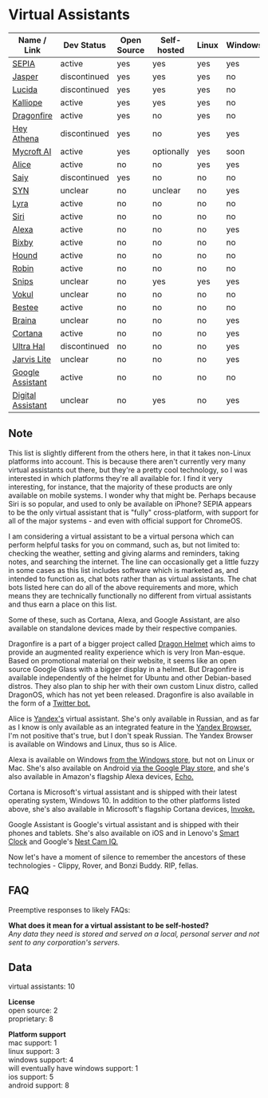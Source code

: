 # Virtual Assistants
| Name / Link                                                                        | Dev Status   | Open Source | Self-hosted | Linux | Windows | Mac | Android | iOS |
| ---------------------------------------------------------------------------------- | ------------ | ----------- | ----------- | ----- | ------- | --- | ------- | --- |
| [SEPIA](https://sepia-framework.github.io/)                                        | active       | yes         | yes         | yes   | yes     | yes | yes     | yes |
| [Jasper](https://jasperproject.github.io/)                                         | discontinued | yes         | yes         | yes   | no      | no  | no      | no  |
| [Lucida](https://github.com/claritylab/lucida)                                     | discontinued | yes         | yes         | yes   | no      | no  | no      | no  |
| [Kalliope](https://kalliope-project.github.io/)                                    | active       | yes         | yes         | yes   | no      | no  | no      | no  |
| [Dragonfire](http://dragon.computer/#dragonfire)                                   | active       | yes         | no          | yes   | no      | no  | yes     | no  |
| [Hey Athena](https://github.com/rcbyron/hey-athena-client)                         | discontinued | yes         | no          | yes   | yes     | yes | no      | no  |
| [Mycroft AI](https://mycroft.ai/)                                                  | active       | yes         | optionally  | yes   | soon    | no  | yes     | no  |
| [Alice](https://alice.yandex.ru/)                                                  | active       | no          | no          | yes   | yes     | no  | no      | no  |
| [Saiy](https://github.com/brandall76/Saiy-PS)                                      | discontinued | yes         | no          | no    | no      | no  | yes     | no  |
| [SYN](https://vaframework.com/)                                                    | unclear      | no          | unclear     | no    | yes     | no  | no      | no  |
| [Lyra](https://www.heylyra.com/)                                                   | active       | no          | no          | no    | no      | no  | yes     | yes |
| [Siri](https://www.apple.com/siri/)                                                | active       | no          | no          | no    | no      | yes | no      | yes |
| [Alexa](https://www.amazon.com/dp/B00P03D4D2/ref=cm_sw_em_r_mt_dp_U_wgUjDbKKF58ET) | active       | no          | no          | no    | yes     | no  | yes     | no  |
| [Bixby](https://samsung.com/global/galaxy/apps/bixby/)                             | active       | no          | no          | no    | no      | no  | yes     | yes |
| [Hound](https://www.soundhound.com/hound)                                          | active       | no          | no          | no    | no      | no  | yes     | yes |
| [Robin](https://play.google.com/store/apps/details?id=com.magnifis.parking)        | active       | no          | no          | no    | no      | no  | yes     | no  |
| [Snips](https://snips.ai/)                                                         | unclear      | no          | yes         | yes   | yes     | yes | yes     | yes |
| [Vokul](http://vokulnation.com/)                                                   | unclear      | no          | no          | no    | no      | no  | no      | yes |
| [Bestee](https://heybestee.com/)                                                   | active       | no          | no          | no    | no      | no  | yes     | no  |
| [Braina](https://www.brainasoft.com/braina/)                                       | unclear      | no          | no          | no    | yes     | no  | yes     | yes |
| [Cortana](https://www.microsoft.com/en-us/cortana)                                 | active       | no          | no          | no    | yes     | no  | yes     | yes |
| [Ultra Hal](https://www.zabaware.com/ultrahal/#page=/ultrahal/;)                   | discontinued | no          | no          | no    | yes     | no  | no      | no  |
| [Jarvis Lite](https://acwtechnologies.co.uk/software/jarvis-lite)                  | unclear      | no          | no          | no    | yes     | no  | no      | no  |
| [Google Assistant](https://assistant.google.com/)                                  | active       | no          | no          | no    | no      | no  | yes     | yes |
| [Digital Assistant](https://www.adenin.com/digital-assistant/)                     | unclear      | no          | yes         | no    | yes     | no  | yes     | yes |

## Note  
This list is slightly different from the others here, in that it takes non-Linux platforms into account. This is because there aren't currently very many virtual assistants out there, but they're a pretty cool technology, so I was interested in which platforms they're all available for. I find it very interesting, for instance, that the majority of these products are only available on mobile systems. I wonder why that might be. Perhaps because Siri is so popular, and used to only be available on iPhone? SEPIA appears to be the only virtual assistant that is "fully" cross-platform, with support for all of the major systems - and even with official support for ChromeOS.

I am considering a virtual assistant to be a virtual persona which can perform helpful tasks for you on command, such as, but not limited to: checking the weather, setting and giving alarms and reminders, taking notes, and searching the internet. The line can occasionally get a little fuzzy in some cases as this list includes software which is marketed as, and intended to function as, chat bots rather than as virtual assistants. The chat bots listed here can do all of the above requirements and more, which means they are technically functionally no different from virtual assistants and thus earn a place on this list.

Some of these, such as Cortana, Alexa, and Google Assistant, are also available on standalone devices made by their respective companies.

Dragonfire is a part of a bigger project called [Dragon Helmet](http://dragon.computer/) which aims to provide an augmented reality experience which is very Iron Man-esque. Based on promotional material on their website, it seems like an open source Google Glass with a bigger display in a helmet. But Dragonfire is available independently of the helmet for Ubuntu and other Debian-based distros. They also plan to ship her with their own custom Linux distro, called DragonOS, which has not yet been released. Dragonfire is also available in the form of a [Twitter bot.](https://twitter.com/DragonfireAI)

Alice is [Yandex's](https://yandex.com/) virtual assistant. She's only available in Russian, and as far as I know is only available as an integrated feature in the [Yandex Browser.](https://browser.yandex.com/) I'm not positive that's true, but I don't speak Russian. The Yandex Browser is available on Windows and Linux, thus so is Alice.

Alexa is available on Windows [from the Windows store](https://www.microsoft.com/en-us/p/alexa/9n12z3cctcnz), but not on Linux or Mac. She's also available on Android [via the Google Play store,](https://play.google.com/store/apps/details?id=com.amazon.dee.app&hl=en_US) and she's also available in Amazon's flagship Alexa devices, [Echo.](https://www.amazon.com/dp/B07456BG8N)

Cortana is Microsoft's virtual assistant and is shipped with their latest operating system, Windows 10. In addition to the other platforms listed above, she's also available in Microsoft's flagship Cortana devices, [Invoke.](https://www.microsoft.com/en-us/p/harman-kardon-invoke-with-cortana-by-microsoft/8rl7xlnwn95v)

Google Assistant is Google's virtual assistant and is shipped with their phones and tablets. She's also available on iOS and in Lenovo's [Smart Clock](https://www.lenovo.com/us/en/smart-clock) and Google's [Nest Cam IQ.](https://store.google.com/us/product/nest_cam_iq?hl=en-US&GoogleNest&gclid=EAIaIQobChMIy6Lz3afa3gIViKDsCh1bjQPEEAAYASAAEgJhTvD_BwE&gclsrc=aw.ds)

Now let's have a moment of silence to remember the ancestors of these technologies - Clippy, Rover, and Bonzi Buddy. RIP, fellas.

## FAQ
Preemptive responses to likely FAQs:

**What does it mean for a virtual assistant to be self-hosted?**  
*Any data they need is stored and served on a local, personal server and not sent to any corporation's servers.*

## Data  
virtual assistants: 10

**License**  
open source: 2  
proprietary: 8

**Platform support**  
mac support: 1  
linux support: 3  
windows support: 4  
will eventually have windows support: 1  
ios support: 5  
android support: 8
